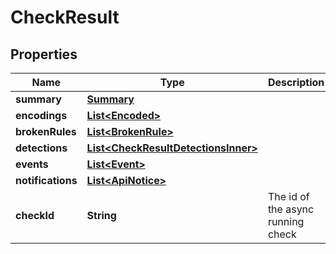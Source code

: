 

# CheckResult

## Properties

Name | Type | Description | Notes
------------ | ------------- | ------------- | -------------
**summary** | [**Summary**](Summary.md) |  |  [optional]
**encodings** | [**List&lt;Encoded&gt;**](Encoded.md) |  |  [optional]
**brokenRules** | [**List&lt;BrokenRule&gt;**](BrokenRule.md) |  |  [optional]
**detections** | [**List&lt;CheckResultDetectionsInner&gt;**](CheckResultDetectionsInner.md) |  |  [optional]
**events** | [**List&lt;Event&gt;**](Event.md) |  |  [optional]
**notifications** | [**List&lt;ApiNotice&gt;**](ApiNotice.md) |  |  [optional]
**checkId** | **String** | The id of the async running check |  [optional]




